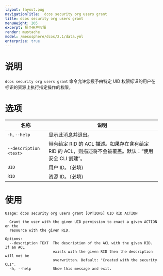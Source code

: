 ```yaml
---
layout: layout.pug
navigationTitle:  dcos security org users grant
title: dcos security org users grant
menuWeight: 205
excerpt: 授予用户权限
render: mustache
model: /mesosphere/dcos/2.1/data.yml
enterprise: true
---
```


# 说明

`dcos security org users grant` 命令允许您授予由特定 UID 权限标识的用户在标识的资源上执行指定操作的权限。

# 选项
 
| 名称 | 说明 |
|---------|-------------|
|  `-h`, `--help` |                显示此消息并退出。|
| `--description <text>` | 带有给定 RID 的 ACL 描述。如果存在含有给定 RID 的 ACL，则描述将不会被覆盖。默认：“使用安全 CLI 创建”。|
| `UID` | 用户 ID。（必填)|
| `RID` | 资源 ID。（必填)|

# 使用

```
Usage: dcos security org users grant [OPTIONS] UID RID ACTION

  Grant the user with the given UID permission to enact a given ACTION on the
  resource with the given RID.

Options:
  --description TEXT  The description of the ACL with the given RID. If an ACL
                      exists with the given RID then the description will not be
                      overwritten. Default: "Created with the security CLI".
  -h, --help          Show this message and exit.
```
